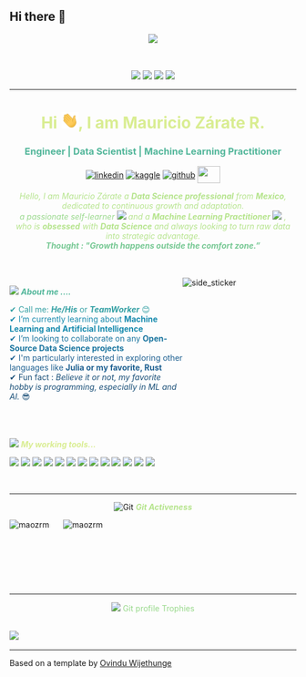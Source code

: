 ## Hi there 👋

<!--
**ZarRomM/ZarRomM** is a ✨ _special_ ✨ repository because its `README.md` (this file) appears on your GitHub profile.

Here are some ideas to get you started:

- 🔭 I’m currently working on ...
- 🌱 I’m currently learning ...
- 👯 I’m looking to collaborate on ...
- 🤔 I’m looking for help with ...
- 💬 Ask me about ...
- 📫 How to rea ch me: ...
- 😄 Pronouns: ...
- ⚡ Fun fact: ...
-->
<p align="center">
  <img src="https://media.licdn.com/dms/image/v2/D5616AQEDTgLkTPGBNw/profile-displaybackgroundimage-shrink_350_1400/B56Zk4IQ2dI8AY-/0/1757583315238?e=1760572800&v=beta&t=5ti72VPMglTOFy4PKJOpCSIfrjkGokFHyLli5gHOJv4" />
</p>
<br>

<p align="center">
  <img src="https://img.shields.io/badge/Focus-Machine%20Learning-34a0a4" />
  <img src="https://img.shields.io/badge/Specialty-Data%20Science-99d98c" />
  <img src="https://img.shields.io/badge/Location-Mexico-1a759f" />
  <img src="https://img.shields.io/badge/Languages-Spanish%20%26%20English-b5e48c" />
</p>
<hr>
<h1 align="center"><span style="color: #d9ed92;">Hi <img src="https://raw.githubusercontent.com/ABSphreak/ABSphreak/master/gifs/Hi.gif" width="30px">, I am Mauricio Zárate R.</span></h1>
<h3 align="center"><span style="color: #52b69a;">Engineer | Data Scientist | Machine Learning Practitioner</span></h3>
<p align="center">
  <a href="https://www.linkedin.com/in/mzarom" target="blank"><img align="center" src="https://cdn.jsdelivr.net/npm/simple-icons@v11/icons/linkedin.svg" alt="linkedin" height="30" width="40" /></a>
  <a href="https://www.kaggle.com/mzarom" target="blank"><img align="center" src="https://www.vectorlogo.zone/logos/kaggle/kaggle-icon.svg" alt="kaggle" height="30" width="40" /></a>
  <a href="https://github.com/ZarRomM" target="blank"><img align="center" src="https://www.vectorlogo.zone/logos/github/github-tile.svg" alt="github" height="30" width="40" /></a>
  <a href = "mailto:mauriciozarateromero@gmail.com"><img align="center" src="https://cdn.jsdelivr.net/npm/simple-icons@v11/icons/gmail.svg" height="30" width="40" /></a>
</p>
</p>

<p align="center">
  <em>
    <span style="color: #b5e48c;">Hello, I am Mauricio Zárate a <b>Data Science professional</b> from <b>Mexico</b>, dedicated to continuous growth and adaptation. <br>
    <span style="color: #99d98c;">a passionate self-learner</span> <img src="https://github.com/TheDudeThatCode/TheDudeThatCode/blob/master/Assets/Developer.gif" width="30px"> and a <b>Machine Learning Practitioner</b>&nbsp;<img src="https://github.com/TheDudeThatCode/TheDudeThatCode/blob/master/Assets/Designer.gif" width="36px">&nbsp,<br>who is <b>obsessed</b>
    with <b>Data Science</b> and always looking to turn raw data into strategic advantage.
  </em>
  <br>
  <span style="color: #76c893;"><b><i>Thought : "Growth happens outside the comfort zone.”</i></b></span>
</p>
<br><br>
<img align="right" width=200px height=200px alt="side_sticker" src="https://media.giphy.com/media/TEnXkcsHrP4YedChhA/giphy.gif" />

<img src="https://media.giphy.com/media/iY8CRBdQXODJSCERIr/giphy.gif" width="30px">&nbsp;<span style="color: #52b69a;">***About me ....***</span>

<span style="color: #34a0a4;">✔ Call me: ***He/His*** or ***TeamWorker*** 😊 </span><br>
<span style="color: #168aad;">✔ I’m currently learning about **Machine Learning and Artificial Intelligence**</span><br>
<span style="color: #1a759f;">✔ I’m looking to collaborate on any **Open-Source Data Science projects**</span><br>
<span style="color: #1e6091;">✔ I'm particularly interested in exploring other languages like **Julia or my favorite, Rust**</span><br>
<span style="color: #184e77;">✔ Fun fact : *Believe it or not, my favorite hobby is programming, especially in ML and AI.* 😎</span><br><br><br><br>

<img src="https://media.giphy.com/media/iY8CRBdQXODJSCERIr/giphy.gif" width="30px">&nbsp;<span style="color: #d9ed92;">***My working tools...***</span>
<p align="left">
  <code><img height="50" src="https://cdn.jsdelivr.net/npm/simple-icons@v11/icons/git.svg"></code>
  <code><img height="50" src="https://cdn.jsdelivr.net/npm/simple-icons@v11/icons/python.svg"></code>
  <code><img height="50" src="https://cdn.jsdelivr.net/npm/simple-icons@v11/icons/spyderide.svg"></code>
  <code><img height="50" src="https://cdn.jsdelivr.net/npm/simple-icons@v11/icons/jupyter.svg"></code>
  <code><img height="50" src="https://cdn.jsdelivr.net/npm/simple-icons@v11/icons/mysql.svg"></code>
  <code><img height="50" src="https://cdn.jsdelivr.net/npm/simple-icons@v11/icons/sqlite.svg"></code>
  <code><img height="50" src="https://cdn.jsdelivr.net/npm/simple-icons@v11/icons/linux.svg"></code>
  <code><img height="50" src="https://cdn.jsdelivr.net/npm/simple-icons@v11/icons/windows.svg"></code>
  <code><img height="50" src="https://cdn.jsdelivr.net/npm/simple-icons@v11/icons/visualstudiocode.svg"></code>
  <code><img height="50" src="https://cdn.jsdelivr.net/npm/simple-icons@v11/icons/numpy.svg"></code>
  <code><img height="50" src="https://cdn.jsdelivr.net/npm/simple-icons@v11/icons/pandas.svg"></code>
  <code><img height="50" src="https://cdn.jsdelivr.net/npm/simple-icons@v11/icons/scikitlearn.svg"></code>
  <code><img height="50" src="https://cdn.jsdelivr.net/npm/simple-icons@v11/icons/tensorflow.svg"></code>
</p>
<br>
<hr>
<p align="center">
  <img src="https://media.giphy.com/media/W5eoZHPpUx9sapR0eu/giphy.gif" width="30px" alt="Git"/>&nbsp;<span style="color: #b5e48c;"><i><b>Git Activeness</b></i></span>
</p>

<p><img align="left" src="https://github-readme-stats.vercel.app/api/top-langs?username=Maozrm&show_icons=true&locale=en&layout=compact&theme=chartreuse-dark" alt="maozrm" /></p>
<p>&nbsp;<img align="right" src="https://github-readme-stats.vercel.app/api?username=Maozrm&show_icons=true&locale=en&theme=chartreuse-dark" alt="maozrm" width="410" /></p>
<br><br><br><br><br>

<hr>

<p align="center"><img src="https://media.giphy.com/media/QaMcXSekUWx7aogAUr/giphy.gif" width="30" />&nbsp;<span style="color: #99d98c;">Git profile Trophies</span></p><br>
<img src="https://github-profile-trophy.vercel.app/?username=Maozrm&theme=juicyfresh&no-bg=true" />

-----
Based on a template by [Ovindu Wijethunge](https://github.com/OvinduWijethunge)
